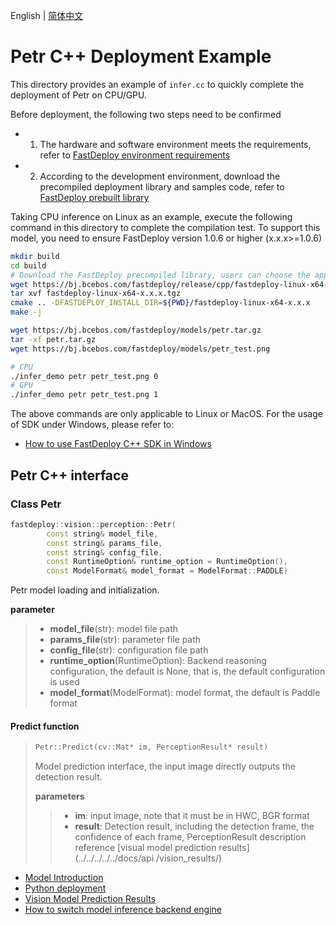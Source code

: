 English | [简体中文](README_CN.md)
# Petr C++ Deployment Example

This directory provides an example of `infer.cc` to quickly complete the deployment of Petr on CPU/GPU.

Before deployment, the following two steps need to be confirmed

- 1. The hardware and software environment meets the requirements, refer to [FastDeploy environment requirements](../../../../../docs/en/build_and_install/download_prebuilt_libraries.md)
- 2. According to the development environment, download the precompiled deployment library and samples code, refer to [FastDeploy prebuilt library](../../../../../docs/cn/build_and_install/download_prebuilt_libraries.md)

Taking CPU inference on Linux as an example, execute the following command in this directory to complete the compilation test. To support this model, you need to ensure FastDeploy version 1.0.6 or higher (x.x.x>=1.0.6)

```bash
mkdir build
cd build
# Download the FastDeploy precompiled library, users can choose the appropriate version to use in the `FastDeploy precompiled library` mentioned above
wget https://bj.bcebos.com/fastdeploy/release/cpp/fastdeploy-linux-x64-x.x.x.tgz
tar xvf fastdeploy-linux-x64-x.x.x.tgz
cmake .. -DFASTDEPLOY_INSTALL_DIR=${PWD}/fastdeploy-linux-x64-x.x.x
make -j

wget https://bj.bcebos.com/fastdeploy/models/petr.tar.gz
tar -xf petr.tar.gz
wget https://bj.bcebos.com/fastdeploy/models/petr_test.png

# CPU
./infer_demo petr petr_test.png 0
# GPU
./infer_demo petr petr_test.png 1

```

The above commands are only applicable to Linux or MacOS. For the usage of SDK under Windows, please refer to:
- [How to use FastDeploy C++ SDK in Windows](../../../../../docs/en/faq/use_sdk_on_windows.md)

## Petr C++ interface

### Class Petr

```c++
fastdeploy::vision::perception::Petr(
        const string& model_file,
        const string& params_file,
        const string& config_file,
        const RuntimeOption& runtime_option = RuntimeOption(),
        const ModelFormat& model_format = ModelFormat::PADDLE)
```

Petr model loading and initialization.

**parameter**

> * **model_file**(str): model file path
> * **params_file**(str): parameter file path
> * **config_file**(str): configuration file path
> * **runtime_option**(RuntimeOption): Backend reasoning configuration, the default is None, that is, the default configuration is used
> * **model_format**(ModelFormat): model format, the default is Paddle format

#### Predict function

> ```c++
> Petr::Predict(cv::Mat* im, PerceptionResult* result)
> ```
>
> Model prediction interface, the input image directly outputs the detection result.
>
> **parameters**
>
> > * **im**: input image, note that it must be in HWC, BGR format
> > * **result**: Detection result, including the detection frame, the confidence of each frame, PerceptionResult description reference [visual model prediction results](../../../../../docs/api /vision_results/)


- [Model Introduction](../../)
- [Python deployment](../python)
- [Vision Model Prediction Results](../../../../../docs/api/vision_results/)
- [How to switch model inference backend engine](../../../../../docs/en/faq/how_to_change_backend.md)
